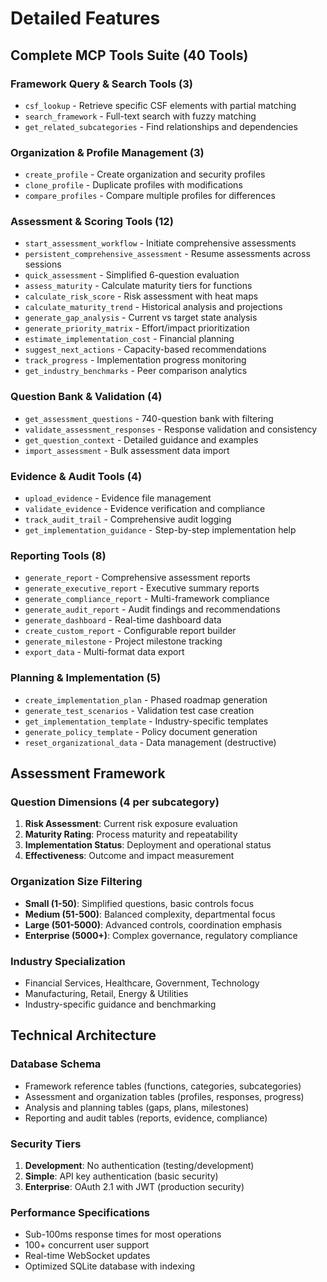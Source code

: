 # Detailed Features

## Complete MCP Tools Suite (40 Tools)

### Framework Query & Search Tools (3)
- `csf_lookup` - Retrieve specific CSF elements with partial matching
- `search_framework` - Full-text search with fuzzy matching
- `get_related_subcategories` - Find relationships and dependencies

### Organization & Profile Management (3)
- `create_profile` - Create organization and security profiles
- `clone_profile` - Duplicate profiles with modifications
- `compare_profiles` - Compare multiple profiles for differences

### Assessment & Scoring Tools (12)
- `start_assessment_workflow` - Initiate comprehensive assessments
- `persistent_comprehensive_assessment` - Resume assessments across sessions
- `quick_assessment` - Simplified 6-question evaluation
- `assess_maturity` - Calculate maturity tiers for functions
- `calculate_risk_score` - Risk assessment with heat maps
- `calculate_maturity_trend` - Historical analysis and projections
- `generate_gap_analysis` - Current vs target state analysis
- `generate_priority_matrix` - Effort/impact prioritization
- `estimate_implementation_cost` - Financial planning
- `suggest_next_actions` - Capacity-based recommendations
- `track_progress` - Implementation progress monitoring
- `get_industry_benchmarks` - Peer comparison analytics

### Question Bank & Validation (4)
- `get_assessment_questions` - 740-question bank with filtering
- `validate_assessment_responses` - Response validation and consistency
- `get_question_context` - Detailed guidance and examples
- `import_assessment` - Bulk assessment data import

### Evidence & Audit Tools (4)
- `upload_evidence` - Evidence file management
- `validate_evidence` - Evidence verification and compliance
- `track_audit_trail` - Comprehensive audit logging
- `get_implementation_guidance` - Step-by-step implementation help

### Reporting Tools (8)
- `generate_report` - Comprehensive assessment reports
- `generate_executive_report` - Executive summary reports
- `generate_compliance_report` - Multi-framework compliance
- `generate_audit_report` - Audit findings and recommendations
- `generate_dashboard` - Real-time dashboard data
- `create_custom_report` - Configurable report builder
- `generate_milestone` - Project milestone tracking
- `export_data` - Multi-format data export

### Planning & Implementation (5)
- `create_implementation_plan` - Phased roadmap generation
- `generate_test_scenarios` - Validation test case creation
- `get_implementation_template` - Industry-specific templates
- `generate_policy_template` - Policy document generation
- `reset_organizational_data` - Data management (destructive)

## Assessment Framework

### Question Dimensions (4 per subcategory)
1. **Risk Assessment**: Current risk exposure evaluation
2. **Maturity Rating**: Process maturity and repeatability
3. **Implementation Status**: Deployment and operational status
4. **Effectiveness**: Outcome and impact measurement

### Organization Size Filtering
- **Small (1-50)**: Simplified questions, basic controls focus
- **Medium (51-500)**: Balanced complexity, departmental focus
- **Large (501-5000)**: Advanced controls, coordination emphasis
- **Enterprise (5000+)**: Complex governance, regulatory compliance

### Industry Specialization
- Financial Services, Healthcare, Government, Technology
- Manufacturing, Retail, Energy & Utilities
- Industry-specific guidance and benchmarking

## Technical Architecture

### Database Schema
- Framework reference tables (functions, categories, subcategories)
- Assessment and organization tables (profiles, responses, progress)
- Analysis and planning tables (gaps, plans, milestones)
- Reporting and audit tables (reports, evidence, compliance)

### Security Tiers
1. **Development**: No authentication (testing/development)
2. **Simple**: API key authentication (basic security)
3. **Enterprise**: OAuth 2.1 with JWT (production security)

### Performance Specifications
- Sub-100ms response times for most operations
- 100+ concurrent user support
- Real-time WebSocket updates
- Optimized SQLite database with indexing